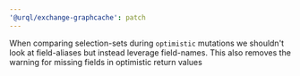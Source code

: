 ```yaml
---
'@urql/exchange-graphcache': patch
---
```


When comparing selection-sets during `optimistic` mutations we shouldn't look at field-aliases but instead leverage field-names. This also removes the warning for missing fields in optimistic return values

